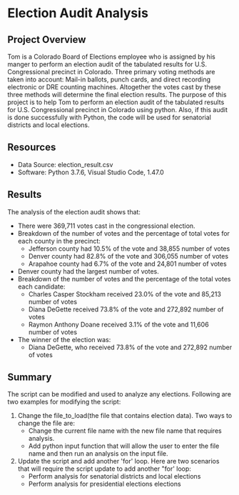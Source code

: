 # Election Audit Analysis

## Project Overview
Tom is a Colorado Board of Elections employee who is assigned by his manger to perform an election audit of the tabulated results for U.S. Congressional precinct in Colorado. Three primary voting methods are taken into account: Mail-in ballots, punch cards, and direct recording electronic or DRE counting machines. Altogether the votes cast by these three methods will determine the final election results. The purpose of this project is to help Tom to perform an election audit of the tabulated results for U.S. Congressional precinct in Colorado using python. Also, if this audit is done successfully with Python, the code will be used for senatorial districts and local elections.

## Resources 
- Data Source: election_result.csv
- Software: Python 3.7.6, Visual Studio Code, 1.47.0

## Results
The analysis of the election audit shows that:
- There were 369,711 votes cast in the congressional election.
- Breakdown of the number of votes and the percentage of total votes for each county in the precinct:
    - Jefferson county had 10.5% of the vote and 38,855 number of votes
    - Denver county had 82.8% of the vote and 306,055 number of votes
    - Arapahoe county had 6.7% of the vote and 24,801 number of votes
- Denver county had the largest number of votes. 
- Breakdown of the number of votes and the percentage of the total votes each candidate:
    - Charles Casper Stockham received 23.0% of the vote and 85,213 number of votes
    - Diana DeGette received 73.8% of the vote and 272,892 number of votes
    - Raymon Anthony Doane received 3.1% of the vote and 11,606 number of votes
- The winner of the election was: 
    - Diana DeGette, who received 73.8% of the vote and 272,892 number of votes

## Summary 
The script can be modified and used to analyze any elections. Following are two examples for modifying the script:
1. Change the file_to_load(the file that contains election data). Two ways to change the file are: 
    - Change the current file name with the new file name that requires analysis.
    - Add python input function that will allow the user to enter the file name and then run an analysis on the input file.
2. Update the script and add another 'for' loop. Here are two scenarios that will require the script update to add another "for' loop:
    - Perform analysis for senatorial districts and local elections
    - Perform analysis for presidential elections elections